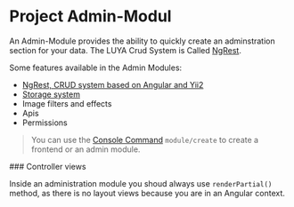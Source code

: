 Project Admin-Modul
==================

An Admin-Module provides the ability to quickly create an adminstration section for your data. The LUYA Crud System is Called [NgRest](app-admin-module-ngrest.md).

Some features available in the Admin Modules:

+ [NgRest, CRUD system based on Angular and Yii2](app-admin-module-ngrest.md)
+ [Storage system](https://luya.io/api/admin-components-storagecontainer.html)
+ Image filters and effects
+ Apis
+ Permissions

> You can use the [Console Command](app-console.md) `module/create` to create a frontend or an admin module.

### Controller views

Inside an administration module you shoud always use `renderPartial()` method, as there is no layout views because you are in an Angular context.
